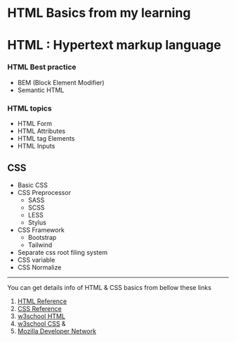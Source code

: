 #  HTML Basics from my learning

# HTML : Hypertext markup language
### HTML Best practice
* BEM (Block Element Modifier)
* Semantic HTML

### HTML topics
* HTML Form
* HTML Attributes
* HTML tag Elements
* HTML Inputs

##  CSS
*  Basic CSS
*  CSS Preprocessor
	* SASS
	* SCSS
	* LESS
	* Stylus
*  CSS Framework
	* Bootstrap
	* Tailwind
*  Separate css root filing system
*  CSS variable
*  CSS Normalize
--------------------

You can get details info of HTML & CSS basics from bellow these links

1. [HTML Reference](https://htmlreference.io/)
2. [CSS Reference](https://cssreference.io/)
3. [w3school HTML](https://www.w3schools.com/html/default.asp) 
4. [w3school CSS](https://www.w3schools.com/css/default.asp) &
5. [Mozilla Developer Network](https://developer.mozilla.org/en-US/)
